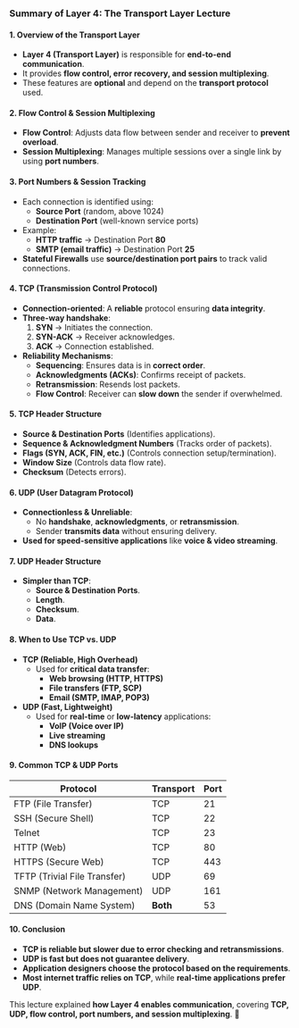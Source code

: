 ### **Summary of Layer 4: The Transport Layer Lecture**

#### **1. Overview of the Transport Layer**

- **Layer 4 (Transport Layer)** is responsible for **end-to-end communication**.
- It provides **flow control, error recovery, and session multiplexing**.
- These features are **optional** and depend on the **transport protocol** used.

#### **2. Flow Control & Session Multiplexing**

- **Flow Control**: Adjusts data flow between sender and receiver to **prevent overload**.
- **Session Multiplexing**: Manages multiple sessions over a single link by using **port numbers**.

#### **3. Port Numbers & Session Tracking**

- Each connection is identified using:
    - **Source Port** (random, above 1024)
    - **Destination Port** (well-known service ports)
- Example:
    - **HTTP traffic** → Destination Port **80**
    - **SMTP (email traffic)** → Destination Port **25**
- **Stateful Firewalls** use **source/destination port pairs** to track valid connections.

#### **4. TCP (Transmission Control Protocol)**

- **Connection-oriented**: A **reliable** protocol ensuring **data integrity**.
- **Three-way handshake**:
    1. **SYN** → Initiates the connection.
    2. **SYN-ACK** → Receiver acknowledges.
    3. **ACK** → Connection established.
- **Reliability Mechanisms**:
    - **Sequencing**: Ensures data is in **correct order**.
    - **Acknowledgments (ACKs)**: Confirms receipt of packets.
    - **Retransmission**: Resends lost packets.
    - **Flow Control**: Receiver can **slow down** the sender if overwhelmed.

#### **5. TCP Header Structure**

- **Source & Destination Ports** (Identifies applications).
- **Sequence & Acknowledgment Numbers** (Tracks order of packets).
- **Flags (SYN, ACK, FIN, etc.)** (Controls connection setup/termination).
- **Window Size** (Controls data flow rate).
- **Checksum** (Detects errors).

#### **6. UDP (User Datagram Protocol)**

- **Connectionless & Unreliable**:
    - No **handshake**, **acknowledgments**, or **retransmission**.
    - Sender **transmits data** without ensuring delivery.
- **Used for speed-sensitive applications** like **voice & video streaming**.

#### **7. UDP Header Structure**

- **Simpler than TCP**:
    - **Source & Destination Ports**.
    - **Length**.
    - **Checksum**.
    - **Data**.

#### **8. When to Use TCP vs. UDP**

- **TCP (Reliable, High Overhead)**
    - Used for **critical data transfer**:
        - **Web browsing (HTTP, HTTPS)**
        - **File transfers (FTP, SCP)**
        - **Email (SMTP, IMAP, POP3)**
- **UDP (Fast, Lightweight)**
    - Used for **real-time** or **low-latency** applications:
        - **VoIP (Voice over IP)**
        - **Live streaming**
        - **DNS lookups**

#### **9. Common TCP & UDP Ports**

|**Protocol**|**Transport**|**Port**|
|---|---|---|
|FTP (File Transfer)|TCP|21|
|SSH (Secure Shell)|TCP|22|
|Telnet|TCP|23|
|HTTP (Web)|TCP|80|
|HTTPS (Secure Web)|TCP|443|
|TFTP (Trivial File Transfer)|UDP|69|
|SNMP (Network Management)|UDP|161|
|DNS (Domain Name System)|**Both**|53|

#### **10. Conclusion**

- **TCP is reliable but slower due to error checking and retransmissions**.
- **UDP is fast but does not guarantee delivery**.
- **Application designers choose the protocol based on the requirements**.
- **Most internet traffic relies on TCP**, while **real-time applications prefer UDP**.

This lecture explained **how Layer 4 enables communication**, covering **TCP, UDP, flow control, port numbers, and session multiplexing**. 🚀